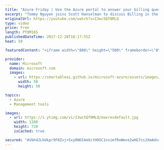 ```yaml
---
title: "Azure Friday | Use the Azure portal to answer your billing questions"
excerpt: "Tommy Nguyen joins Scott Hanselman to discuss Billing in the Azure portal. If you're wondering: \"Where do I find a copy of my invoice?\" or \"How does an Azure service affect my overall costs?\" - these questions and more will be answered in this episode, which highlights features in the Azure portal to"
originalUrl: https://youtube.com/watch?v=I3wc5Qf0MLQ
type: video
price: Free
length: PT9M16S
publishedDateTime: 2017-12-20T18:17:55Z
heat: 50

featuredContent: "<iframe width=\"800\" height=\"500\" frameborder=\"0\" src=\"https://www.youtube.com/embed/I3wc5Qf0MLQ\" allow=\"accelerometer; autoplay; encrypted-media; gyroscope; picture-in-picture\" allowfullscreen></iframe>"

provider:
  name: Microsoft
  domain: microsoft.com
  images:
    - url: https://smartableai.github.io/microsoft-azure/assets/images/organizations/microsoft.com-50x50.jpg
      width: 50
      height: 50

topics:
  - Azure
  - Management tools

images:
  - url: https://i.ytimg.com/vi/I3wc5Qf0MLQ/maxresdefault.jpg
    width: 1280
    height: 720
    isCached: true

secured: "AVbh42LkUkpr9F8Zvj+Sxy0NDIAmXctHOSC1nvimfRoWmve2wHG7csJXmAdn4FS+mT64lSqcSx7JyXfK9bsuxVf7+4GqtFA/4q7gOj1l2CUuyRKXMf8GzRt3ThAZ5hLyWtD1wWpfnr0MLS1ciMh3te7U7ceUguPn+xlvb5C8bJG3lN853lxnamyzXMT81cQHh9bxd2xal1vb/ItLluXDDl0SDg5jcd4zCkK/mkUBmdjgHCh5qKqYuUC4ifwzG7469rRZlsMOcQUKF7mThuzCv4CO2A9b+ItMtx+tULybvUNWmsyR7e/zlDv6Mqh0hLf3i9QwQWvNpnsVnVcmHpA5radJWtLcUw3OimvdxacUIImYJcqrMUknGMWNQGYm1thmPBi1SNy/dpLSjd7dA6QRhR0G//0fgt2JBn5oQJCt17g=;fpkIOfdqkaNz9JHEd01Xsg=="
---
```



